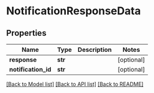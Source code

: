 # NotificationResponseData

## Properties
Name | Type | Description | Notes
------------ | ------------- | ------------- | -------------
**response** | **str** |  | [optional] 
**notification_id** | **str** |  | [optional] 

[[Back to Model list]](../README.md#documentation-for-models) [[Back to API list]](../README.md#documentation-for-api-endpoints) [[Back to README]](../README.md)

